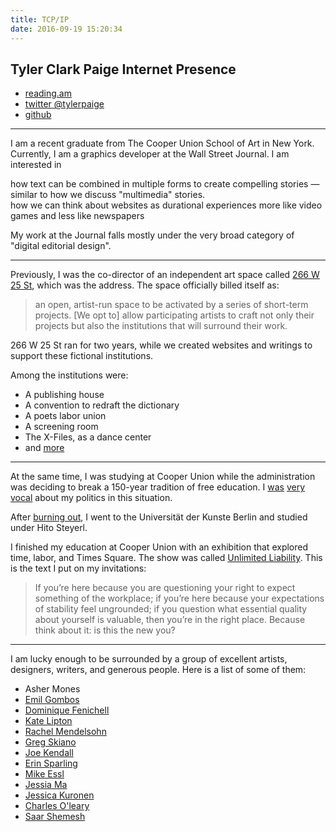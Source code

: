 ```yaml
---
title: TCP/IP
date: 2016-09-19 15:20:34
---
```


## Tyler Clark Paige Internet Presence
- [reading.am](http://reading.am/tylerpaige)
- [twitter @tylerpaige](http://twitter.com/tylerpaige)
- [github](http://github.com/tylerpaige)

---

I am a recent graduate from The Cooper Union School of Art in New York. Currently, I am a graphics developer at the Wall Street Journal. I am interested in <div class="split-container"><div class="split-left">how text can be combined in multiple forms to create compelling stories — similar to how we discuss "multimedia" stories.</div><div class="split-right">how we can think about websites as durational experiences more like video games and less like newspapers</div></div>

My work at the Journal falls mostly under the very broad category of "digital editorial design".

---

Previously, I was the co-director of an independent art space called [266 W 25 St](http://266w25st.com/), which was the address. The space officially billed itself as:

> an open, artist-run space to be activated by a series of short-term projects. [We opt to] allow participating artists to craft not only their projects but also the institutions that will surround their work.

266 W 25 St ran for two years, while we created websites and writings to support these fictional institutions.

Among the institutions were:

- A publishing house
- A convention to redraft the dictionary
- A poets labor union
- A screening room
- The X-Files, as a dance center
- and [more](http://266w25st.com/#archive)

---

At the same time, I was studying at Cooper Union while the administration was deciding to break a 150-year tradition of free education. I [was](http://localeastvillage.com/2012/11/15/street-scenes-tracing-cooper-unions-history/) [very](http://www.newyorker.com/magazine/2012/12/17/occupy-art-school) [vocal](http://clearingthefogradio.org/crises-in-tuition-predatory-student-lending/) about my politics in this situation.

After [burning out](http://blog.tylerpaige.com/post/49980089907), I went to the Universität der Kunste Berlin and studied under Hito Steyerl.

I finished my education at Cooper Union with an exhibition that explored time, labor, and Times Square. The show was called [Unlimited Liability](http://cooper.edu/events-and-exhibitions/exhibitions/tyler-paige-unlimited-liability-study-shapeshifter). This is the text I put on my invitations:

> If you’re here because you are questioning your right to expect something of the workplace; if you’re here because your expectations of stability feel ungrounded; if you question what essential quality about yourself is valuable, then you’re in the right place. Because think about it: is this the new you?

---

I am lucky enough to be surrounded by a group of excellent artists, designers, writers, and generous people. Here is a list of some of them:

- Asher Mones
- [Emil Gombos](http://www.emilgombos.com/)
- [Dominique Fenichell](http://cargocollective.com/dominiquef)
- [Kate Lipton](http://www.katelipton.net/)
- [Rachel Mendelsohn](http://rachelmendelsohn.com/)
- [Greg Skiano](http://skiano.com/)
- [Joe Kendall](http://1800joe.com/)
- [Erin Sparling](http://www.erinsparling.com/.plan)
- [Mike Essl](http://mike.essl.com/)
- [Jessia Ma](http://jessiama.com/)
- [Jessica Kuronen](http://www.jesskuronen.com/)
- [Charles O'leary](http://charles-oleary.com/)
- [Saar Shemesh](http://saarshemesh.com/)
